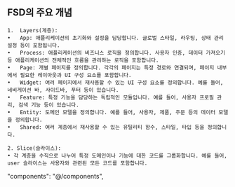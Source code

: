 ## FSD의 주요 개념

    1.	Layers(계층):
    •	App: 애플리케이션의 초기화와 설정을 담당합니다. 글로벌 스타일, 라우팅, 상태 관리 설정 등이 포함됩니다.
    •	Process: 애플리케이션의 비즈니스 로직을 정의합니다. 사용자 인증, 데이터 가져오기 등 애플리케이션의 전체적인 흐름을 관리하는 로직을 포함합니다.
    •	Page: 개별 페이지를 정의합니다. 각각의 페이지는 특정 경로와 연결되며, 페이지 내부에서 필요한 레이아웃과 UI 구성 요소를 포함합니다.
    •	Widget: 여러 페이지에서 재사용할 수 있는 UI 구성 요소를 정의합니다. 예를 들어, 네비게이션 바, 사이드바, 푸터 등이 있습니다.
    •	Feature: 특정 기능을 담당하는 독립적인 모듈입니다. 예를 들어, 사용자 프로필 관리, 검색 기능 등이 있습니다.
    •	Entity: 도메인 모델을 정의합니다. 예를 들어, 사용자, 제품, 주문 등의 데이터 모델을 정의합니다.
    •	Shared: 여러 계층에서 재사용할 수 있는 유틸리티 함수, 스타일, 타입 등을 정의합니다.

    2. Slice(슬라이스):
    • 각 계층을 수직으로 나누어 특정 도메인이나 기능에 대한 코드를 그룹화합니다. 예를 들어, user 슬라이스는 사용자와 관련된 모든 코드를 포함합니다.

"components": "@/components",
